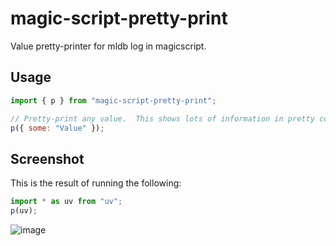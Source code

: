 # magic-script-pretty-print

Value pretty-printer for mldb log in magicscript.

## Usage

```js
import { p } from "magic-script-pretty-print";

// Pretty-print any value.  This shows lots of information in pretty colors.
p({ some: "Value" });
```

## Screenshot

This is the result of running the following:

```js
import * as uv from "uv";
p(uv);
```

![image](https://user-images.githubusercontent.com/89353/70291665-6fbc3400-17a1-11ea-9375-f654d7f87753.png)
